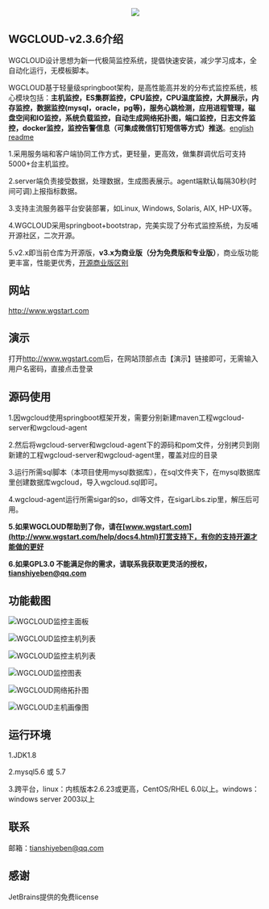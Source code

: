 <p align="center">
  <a  target="_blank" href="http://www.wgstart.com">
    <img src="./demo/logo.png">
  </a>
 </p>



## WGCLOUD-v2.3.6介绍

WGCLOUD设计思想为新一代极简监控系统，提倡快速安装，减少学习成本，全自动化运行，无模板脚本。

WGCLOUD基于轻量级springboot架构，是高性能高并发的分布式监控系统，核心模块包括：**主机监控，ES集群监控，CPU监控，CPU温度监控，大屏展示，内存监控，数据监控(mysql，oracle，pg等)，服务心跳检测，应用进程管理，磁盘空间和IO监控，系统负载监控，自动生成网络拓扑图，端口监控，日志文件监控，docker监控，监控告警信息（可集成微信钉钉短信等方式）推送**。[english readme](<./README_en.md>)

1.采用服务端和客户端协同工作方式，更轻量，更高效，做集群调优后可支持5000+台主机监控。

2.server端负责接受数据，处理数据，生成图表展示。agent端默认每隔30秒(时间可调)上报指标数据。

3.支持主流服务器平台安装部署，如Linux, Windows, Solaris, AIX, HP-UX等。

4.WGCLOUD采用springboot+bootstrap，完美实现了分布式监控系统，为反哺开源社区，二次开源。

5.v2.x即当前仓库为开源版，**v3.x为商业版（分为免费版和专业版）**，商业版功能更丰富，性能更优秀，[开源商业版区别](<./开源商业版区别.md>)

## **网站**

<http://www.wgstart.com>

## **演示**

打开<http://www.wgstart.com>后，在网站顶部点击【演示】链接即可，无需输入用户名密码，直接点击登录

## **源码使用**

1.因wgcloud使用springboot框架开发，需要分别新建maven工程wgcloud-server和wgcloud-agent

2.然后将wgcloud-server和wgcloud-agent下的源码和pom文件，分别拷贝到刚新建的工程wgcloud-server和wgcloud-agent里，覆盖对应的目录

3.运行所需sql脚本（本项目使用mysql数据库），在sql文件夹下，在mysql数据库里创建数据库wgcloud，导入wgcloud.sql即可。

4.wgcloud-agent运行所需sigar的so，dll等文件，在sigarLibs.zip里，解压后可用。

**5.如果WGCLOUD帮助到了你，请在[www.wgstart.com](http://www.wgstart.com/help/docs4.html)打赏支持下，有你的支持开源才能做的更好**

**6.如果GPL3.0 不能满足你的需求，请联系我获取更灵活的授权，tianshiyeben@qq.com**



## **功能截图**



![WGCLOUD监控主面板](./demo/demo2.jpg)

![WGCLOUD监控主机列表](./demo/demo3.jpg)

![WGCLOUD监控主机列表](./demo/daping.jpg)

![WGCLOUD监控图表](./demo/demo4.jpg)



![WGCLOUD网络拓扑图](./demo/tpdemo.jpg)

![WGCLOUD主机画像图](./demo/huaxiang.jpg)


## 运行环境

1.JDK1.8

2.mysql5.6 或 5.7

3.跨平台，linux：内核版本2.6.23或更高，CentOS/RHEL 6.0以上。windows：windows server 2003以上

## 联系

邮箱：tianshiyeben@qq.com

## 感谢

JetBrains提供的免费license